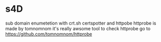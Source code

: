 # s4D
sub domain enumetetion with crt.sh certspotter and httpobe
httprobe is made by tomnomnom it's really awsome tool
to check httprobe go to https://github.com/tomnomnom/httprobe
